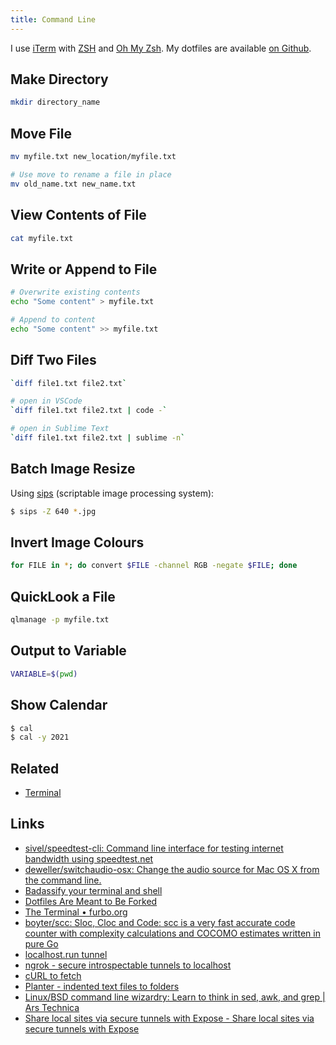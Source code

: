 ```yaml
---
title: Command Line
---
```


I use [iTerm](https://iterm2.com) with [ZSH](https://www.zsh.org) and [Oh My Zsh](https://ohmyz.sh). My dotfiles are available [on Github](https://github.com/rknightuk/dotfiles). 


## Make Directory

```bash
mkdir directory_name
```

## Move File

```bash
mv myfile.txt new_location/myfile.txt

# Use move to rename a file in place
mv old_name.txt new_name.txt
```

## View Contents of File

```bash
cat myfile.txt
```

## Write or Append to File

```bash
# Overwrite existing contents
echo "Some content" > myfile.txt

# Append to content
echo "Some content" >> myfile.txt
```

## Diff Two Files

```bash
`diff file1.txt file2.txt`

# open in VSCode
`diff file1.txt file2.txt | code -`

# open in Sublime Text
`diff file1.txt file2.txt | sublime -n`
```

## Batch Image Resize

Using [sips](https://ss64.com/osx/sips.html) (scriptable image processing system):

```bash
$ sips -Z 640 *.jpg
```

## Invert Image Colours

```bash
for FILE in *; do convert $FILE -channel RGB -negate $FILE; done
```

## QuickLook a File

```bash
qlmanage -p myfile.txt
```

## Output to Variable

```bash
VARIABLE=$(pwd)
```

## Show Calendar

```bash
$ cal
$ cal -y 2021
```

## Related

- [Terminal](/macos/terminal/)

## Links

- [sivel/speedtest-cli: Command line interface for testing internet bandwidth using speedtest.net](https://github.com/sivel/speedtest-cli)
- [deweller/switchaudio-osx: Change the audio source for Mac OS X from the command line.](https://github.com/deweller/switchaudio-osx)
- [Badassify your terminal and shell](https://jilles.me/badassify-your-terminal-and-shell/)
- [Dotfiles Are Meant to Be Forked](https://zachholman.com/2010/08/dotfiles-are-meant-to-be-forked/)
- [The Terminal • furbo.org](https://furbo.org/2014/09/03/the-terminal/)
- [boyter/scc: Sloc, Cloc and Code: scc is a very fast accurate code counter with complexity calculations and COCOMO estimates written in pure Go](https://github.com/boyter/scc)
- [localhost.run tunnel](http://localhost.run/)
- [ngrok - secure introspectable tunnels to localhost](https://ngrok.com/)
- [cURL to fetch](https://kigiri.github.io/fetch/)
- [Planter - indented text files to folders](https://brettterpstra.com/projects/planter/)
- [Linux/BSD command line wizardry: Learn to think in sed, awk, and grep | Ars Technica](https://arstechnica.com/gadgets/2021/08/linux-bsd-command-line-101-using-awk-sed-and-grep-in-the-terminal/)
- [Share local sites via secure tunnels with Expose - Share local sites via secure tunnels with Expose](https://expose.dev/)